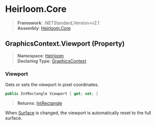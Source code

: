 # Heirloom.Core

> **Framework**: .NETStandard,Version=v2.1  
> **Assembly**: [Heirloom.Core][0]

## GraphicsContext.Viewport (Property)

> **Namespace**: [Heirloom][0]  
> **Declaring Type**: [GraphicsContext][1]

### Viewport

Gets or sets the viewport in pixel coordinates.

```cs
public IntRectangle Viewport { get; set; }
```

> **Returns**: [IntRectangle][2]

When [Surface][3] is changed, the viewport is automatically reset to the full surface.

[0]: ../../../Heirloom.Core.md
[1]: ../GraphicsContext.md
[2]: ../IntRectangle.md
[3]: Surface.md
